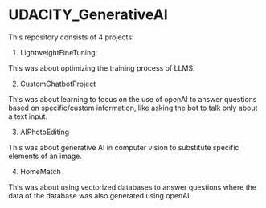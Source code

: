 # UDACITY_GenerativeAI

This repository consists of 4 projects:


1. LightweightFineTuning:

This was about optimizing the training process of LLMS.
   
2. CustomChatbotProject

This was about learning to focus on the use of openAI to answer questions based on specific/custom information, like asking the bot to talk only about a text input.

3. AIPhotoEditing

This was about generative AI in computer vision to substitute specific elements of an image.

4. HomeMatch

This was about using vectorized databases to answer questions where the data of the database was also generated using openAI.
